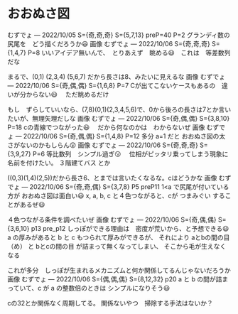 # おおぬさ図

むずでょ — 2022/10/05
S={奇,奇,奇} S={5,7,13} preP=40 P=2 グランディ数の尻尾を　どう描くだろうか😃 
画像
むずでょ — 2022/10/06
S={奇,奇,奇} S={1,4,7} P=8 いいアイデア無いんで、　とりあえず　眺める😃　これは　等差数列 だな

まるで、(0,1) (2,3,4) (5,6,7) だから長さは8、みたいに見えるな 
画像
むずでょ — 2022/10/06
S={奇,偶,偶} S={1,6,8} P=7 Cが出てこないケースもあるの　違いが分からない😃 　ただ眺めるだけ

もし　ずらしていいなら、(7,8)(0,1)(2,3,4,5,6)で、0から後ろの長さは7とか言いたいが、無理矢理だしな 
画像
むずでょ — 2022/10/06
S={奇,偶,偶} S={3,8,10} P=18  cの青線でつながった😃 　だから何なのかは　わからないぜ 
画像
むずでょ — 2022/10/06
S={奇,偶,偶} S={1,4,8} P=12 多分 a=1 だと おおぬさ図の太さがないのかもしらん😲 
画像
むずでょ — 2022/10/06
S={奇,奇,奇} S={3,9,27} P=6 等比数列　シンプル過ぎ😗 　位相がピッタリ乗ってしまう現象に名前を付けたい。 ３階建てバス とか

((0,3)(1,4)(2,5))だから長さ6、とまでは言いたくなるな。cはどうかな 
画像
むずでょ — 2022/10/06
S={奇,奇,偶} S={3,7,8} P5 preP11 1<a で尻尾が付いている方が おおぬさ図は面白い😃 x, a, b, c と４色つながると、cが つまみぐい することがあるぜ😃 

４色つながる条件を調べたいぜ 
画像
むずでょ — 2022/10/06
S={奇,偶,偶} S={3,6,10} p13 pre_p12 しっぽができる理由は　密度が荒いから、と予想できる😃  a の厚みがあると b と c もつられて厚みができるが、
それにより aとbの間の目（め） と bとcの間の目 が詰まって無くなってしまい、
そこから毛が生えなくなる

これが多分　しっぽが生まれるメカニズムと何か関係してるんじゃないだろうか 
画像
むずでょ — 2022/10/06
S={偶,偶,偶} S={8,12,32} p20 a と b の間が詰まっていて、c が a の整数倍のときは シンプルになりそう😃

cの32とか関係なく周期してる。
関係ないやつ　掃除する手法はないか？
